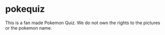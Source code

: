 # pokequiz
This is a fan made Pokemon Quiz. We do not own the rights to the pictures or the pokemon name.
